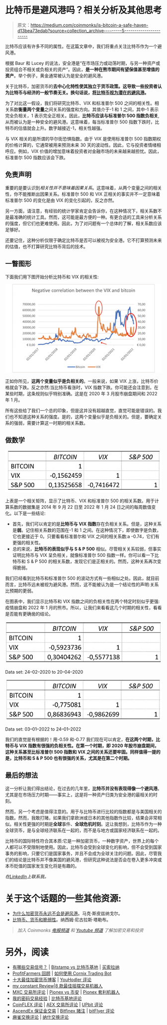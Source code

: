 # 比特币是避风港吗？相关分析及其他思考

> 原文：<https://medium.com/coinmonks/is-bitcoin-a-safe-haven-d13bea73edab?source=collection_archive---------5----------------------->

比特币应该有许多不同的属性。在这篇文章中，我们将重点关注比特币作为一个避风港。

根据 Baur 和 Lucey 的说法，安全港是“在市场压力或动荡时期，与另一种资产或投资组合不相关或负相关的资产”。因此，**是一种在熊市期间有望保值甚至增值的资产**。举个例子，黄金通常被认为是安全的避风港。

关于比特币，加密货币的**去中心化特性使其独立于货币政策。这导致一些投资者认为比特币与经济的一般节奏无关。换句话说，[将比特币视为潜在的避风港](https://www.aranca.com/knowledge-library/articles/investment-research/is-bitcoins-a-safe-haven)。**

为了对比这一假设，我们将研究比特币、VIX 和标准普尔 500 之间的相关性。相关系数**衡量两个变量**之间关系的强度和方向。其值介于-1 和 1 之间，其中-1 表示完全负相关，1 表示完全正相关。因此，**比特币应该与标准普尔 500 指数负相关**,从而被认为是一种安全的避风港。这意味着，每当标准普尔 500 指数下跌时，比特币的估值就会上升。数字越接近-1，相关性越强。

与 VIX 相关的是所谓的华尔街恐惧指数。由于 VIX 是使用标准普尔 500 指数期权的价格计算的，它通常被用来预测未来 30 天的波动性。因此，它与投资者情绪相呼应。例如，VIX 价值的增加意味着投资者对金融市场的未来越来越担忧。因此，标准普尔 500 指数应该会下跌。

## **免责声明**

重要的是要认识到*相关性并不意味着因果关系*。这意味着，从两个变量之间的相关性，你不能推断出因果关系。标准普尔 500 和 VIX 正相关的事实并不一定意味着标准普尔 500 的变化是由 VIX 的变化引起的，反之亦然。

另一方面，请注意，有经验的统计学家肯定会告诉你，在这种情况下，相关系数不是最准确的统计工具。然而，这可能是最方便的一种。有更合适的工具来分析关系的强度，但它们也更难使用。因此，为了对问题有一个总体的了解，相关系数应该足够好。

还要记住，这种分析仅限于确定比特币是否可以被视为安全港。它不打算预测未来的估值，也不打算研究比特币背后的技术。

## **一瞥图形**

下面我们用下图开始分析比特币和 VIX 的相关性:

![](img/3cfb14d5716d69af75808c912b1f50f3.png)

正如你所见，**这两个变量似乎是负相关的**。一般来说，如果 VIX 上涨，比特币价格就会下跌。反之亦然:当比特币看涨时，VIX 指数下跌。你可能还会注意到，在某些时期，这条规则似乎特别准确。这是在 2020 年 3 月股市崩盘期间和 2022 年 1 月。

所有这些给了我们一个总的印象，但是这并没有超越直觉，直觉可能是错误的。我们也不知道这种关系的强度。是的，这两个变量似乎是负相关的。但是，要确定关系的强弱，需要计算这一时期的相关系数。

## 做数学

![](img/e1630d71c6e6f99f3f8c1ea3cdfc466a.png)

上表是一个相关矩阵，显示了比特币、VIX 和标准普尔 500 的相关系数。用于计算系数的数据集是 2014 年 9 月 22 日至 2022 年 1 月 24 日之间的每周数值变化。以下是一些结论:

*   首先，我们可以肯定的是**比特币与 VIX 指数**存在负相关关系。但是，这种关系是**弱**。记住相关系数的范围在-1 和 1 之间。在这种情况下，即使数字是负数，它也更接近于 0。只要看看标准普尔和 VIX 之间的相关系数:a -0.74，它们有更强的相关性。
*   总的来说，**比特币的表现似乎与 S & P 500** 相似。尽管相关关系较弱，但事实证明比特币与 VIX 呈负相关，就像标准普尔 500 指数一样。你可以看一下比特币和 S & P 500 的相关系数，发现它们是正相关的。然而，这种关系再次变得脆弱。

我们已经看到比特币和标准普尔 500 的波动方式有一些相似之处。因此，就目前而言，比特币远未被视为避风港。然而，这不能被认为是一个结论性的声明:关系比预期的更弱。

在图表中，我们显示比特币和 VIX 指数之间的负相关性在两个特定时刻似乎更强:疫情崩盘和 2022 年 1 月的熊市。所以，让我们来看看这几个时期的相关性，看看是否能有更确凿的结论。

![](img/7cb1e2b5e9eb8433174e5537b3674abf.png)

Data set: 24–02–2020 to 20–04–2020

![](img/0791ff43edc4a0935bcb87eeba25b7a6.png)

Data set: 03–01–2022 to 24–01–2022

我们的直觉是有根据的！用-0.59 和-0.77 我们现在可以肯定，**在这两个时期，比特币与 VIX 指数有很强的负相关性。在第一个时期，即 2020 年股市崩盘期间，这种关系甚至比标准普尔 500 指数和 VIX 之间的关系还要牢固。同样值得一提的是，比特币和 S & P 500 也有很强的关系，尤其是在第二个时期。**

## 最后的想法

这一分析让我们得出结论，在过去的几年里，**比特币并没有表现得像一个避风港**。尤其是在市场压力时期——事实上，这是将一种资产归类为安全港的最相关的时刻。

然而，另一个考虑是值得注意的。用于与比特币进行比较的指数都是与美国相关的指数。然而，我敢打赌，如果我们拿欧洲或日本的其他指数作比较，结果会非常相似。相关性更强的时期是**全球**事件、**全球危机时刻**。这让我想到，比特币作为一种全球货币，是与全球经济联系在一起的，而不是与地方或国家经济联系在一起的。

比特币的国际特性符合其本质:它是一种加密货币，一种数字资产，世界上的每个人都可以不受限制地使用。因此，比特币会受到全球变化的影响，但不会受到国家事务的影响，只要它们是国家事务，并且不会成为全球关注的问题。因此，尽管我们的结论是比特币并不像美国的避风港，但研究这种说法是否会在卷入更多冲突或本币贬值的国家发生变化将是有趣的。

*在*[*LinkedIn*](https://www.linkedin.com/in/samuel-aleksander-sanchez/)*上联系我。*

# 关于这个话题的一些其他资源:

*   [为什么加密货币永远不会是避风港](https://mises.org/wire/why-cryptocurrencies-will-never-be-safe-havens)。马克·斯皮兹纳戈尔。
*   [比特币、货币和脆弱性](https://www.fooledbyrandomness.com/BTC-QF.pdf)。纳西姆·尼古拉斯·塔勒布。

> *加入 Coinmonks* [*电报频道*](https://t.me/coincodecap) *和* [*Youtube 频道*](https://www.youtube.com/c/coinmonks/videos) *了解加密交易和投资*

# 另外，阅读

*   [有哪些交易信号？](https://coincodecap.com/trading-signal) | [Bitstamp vs 比特币基地](https://coincodecap.com/bitstamp-coinbase) | [买索拉纳](https://coincodecap.com/buy-solana)
*   [ProfitFarmers 回顾](https://coincodecap.com/profitfarmers-review) | [如何使用 Cornix Trading Bot](https://coincodecap.com/cornix-trading-bot)
*   [十大最佳加密货币博客](https://coincodecap.com/best-cryptocurrency-blogs) | [YouHodler 评论](https://coincodecap.com/youhodler-review)
*   [my constant Review](https://coincodecap.com/myconstant-review)|[8 款最佳摇摆交易机器人](https://coincodecap.com/best-swing-trading-bots)
*   [MXC 交易所评论](/coinmonks/mxc-exchange-review-3af0ec1cba8c) | [Pionex vs 币安](https://coincodecap.com/pionex-vs-binance) | [Pionex 套利机器人](https://coincodecap.com/pionex-arbitrage-bot)
*   [我的密码交易经验](/coinmonks/my-experience-with-crypto-copy-trading-d6feb2ce3ac5) | [比特币基地评论](/coinmonks/coinbase-review-6ef4e0f56064)
*   [CoinFLEX 评论](https://coincodecap.com/coinflex-review) | [AEX 交易所评论](https://coincodecap.com/aex-exchange-review) | [UPbit 评论](https://coincodecap.com/upbit-review)
*   [AscendEx 保证金交易](https://coincodecap.com/ascendex-margin-trading) | [Bitfinex 赌注](https://coincodecap.com/bitfinex-staking) | [bitFlyer 评论](https://coincodecap.com/bitflyer-review)
*   [麻雀交换评论](https://coincodecap.com/sparrow-exchange-review) | [纳什交换评论](https://coincodecap.com/nash-exchange-review)